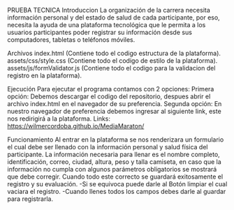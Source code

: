PRUEBA TECNICA
Introduccion
La organización de la carrera necesita información personal y del estado de salud de cada participante, por eso, necesita la ayuda de una plataforma tecnológica que le permita a los usuarios participantes poder registrar su información desde sus computadores, tabletas o teléfonos móviles.

Archivos
index.html (Contiene todo el codigo estructura de la plataforma).
assets/css/style.css (Contiene todo el codigo de estilo de la plataforma).
assets/js/formValidator.js (Contiene todo el codigo para la validacion del registro en la plataforma).

Ejecución
Para ejecutar el programa contamos con 2 opciones:
Primera opción: Debemos descargar el codigo del repositorio, despues abrir el archivo index.html en el navegador de su preferencia.
Segunda opción: En nuestro navegador de preferencia debemos ingresar al siguiente link, este nos redirigirá a la plataforma. Links: https://wilmercordoba.github.io/MediaMaraton/

Funcionamiento
Al entrar en la plataforma se nos renderizara un formulario el cual debe ser llenado con la información personal y salud física del participante. La información necesaria para llenar es el nombre completo, identificación, correo, ciudad, altura, peso y talla camiseta, en caso que   la información no cumpla con algunos parámetros obligatorios se mostrará que debe corregir. Cuando todo este correcto se guardará exitosamente el registro y su evaluación. 
-Si se equivoca puede darle al Botón limpiar el cual vaciara el registro.
-Cuando llenes todos los campos debes darle al guardar para registrarla.
